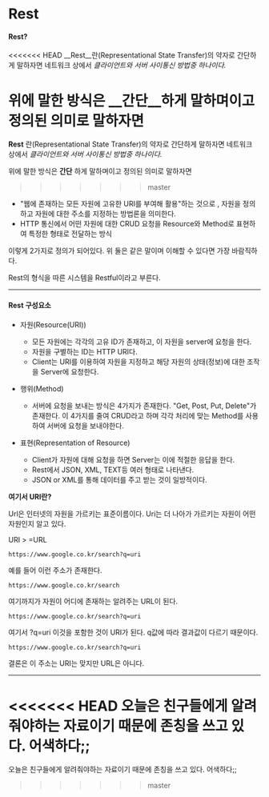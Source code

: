 # Rest

#### Rest?

<<<<<<< HEAD
__Rest__란(Representational State Transfer)의 약자로 간단하게 말하자면 네트워크 상에서 _클라이언트와 서버 사이통신 방법중 하나이다._  

위에 말한 방식은 __간단__하게 말하며이고 정의된 의미로 말하자면 
=======
__Rest__ 란(Representational State Transfer)의 약자로 간단하게 말하자면 네트워크 상에서 _클라이언트와 서버 사이통신 방법중 하나이다._  

위에 말한 방식은 __간단__ 하게 말하며이고 정의된 의미로 말하자면 
>>>>>>> master

- "웹에 존재하는 모든 자원에 고유한 URI를 부여해 활용"하는 것으로 , 자원을 정의하고 자원에 대한 주소를 지정하는 방법론을 의미한다.
-  HTTP 통신에서 어떤 자원에 대한 CRUD 요청을 Resource와 Method로 표현하여 특정한 형태로 전달하는 방식

이렇게 2가지로 정의가 되어있다. 위 둘은 같은 말이며 이해할 수 있다면 가장 바람직하다.

Rest의 형식을 따른 시스템을 Restful이라고 부른다.

___

#### Rest 구성요소

- 자원(Resource(URI))
  - 모든 자원에는 각각의 고유 ID가 존재하고,  이 자원을 server에 요청을 한다.
  - 자원을 구별하는 ID는 HTTP URI다.
  - Client는 URI를 이용하여 자원을 지정하고 해당 자원의 상태(정보)에 대한 조작을 Server에 요청한다.

- 행위(Method) 
  - 서버에 요청을 보내는 방식은 4가지가 존재한다. "Get, Post, Put, Delete"가 존재한다. 이 4가지를 줄여 CRUD라고 하며 각각 처리에 맞는 Method를 사용하여 서버에 요청을 보내야한다.  

- 표현(Representation of Resource)
  - Client가 자원에 대해 요청을 하면 Server는 이에 적절한 응답을 한다.
  - Rest에서 JSON, XML, TEXT등 여러 형태로 나타낸다.
  - JSON or XML를 통해 데이터를 주고 받는 것이 일방적이다.



__여기서 URI란?__

Url은 인터넷의 자원을 가르키는 표준이름이다. Uri는 더 나아가 가르키는 자원이 어떤 자원인지 알고 있다.

URI > =URL

```
https://www.google.co.kr/search?q=uri
```

예를 들어 이런 주소가 존재한다.

```
https://www.google.co.kr/search
```

여기까지가 자원이 어디에 존재하는 알려주는 URL이 된다.

```
https://www.google.co.kr/search?q=uri
```

여기서 ?q=uri 이것을 포함한 것이 URI가 된다. q값에 따라 결과값이 다르기 때문이다. 

```
https://www.google.co.kr/search?q=uri
```

결론은 이 주소는 URI는 맞지만 URL은 아니다.



___

<<<<<<< HEAD
오늘은 친구들에게 알려줘야하는 자료이기 때문에 존칭을 쓰고 있다. 어색하다;;
=======
오늘은 친구들에게 알려줘야하는 자료이기 때문에 존칭을 쓰고 있다. 어색하다;;
>>>>>>> master
